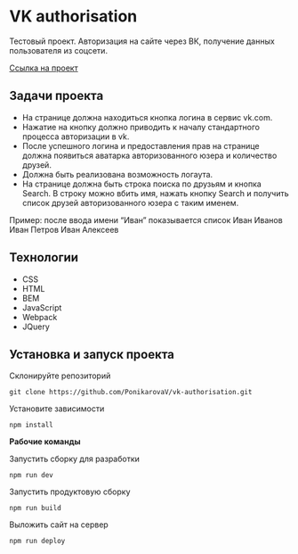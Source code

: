 # VK authorisation

Тестовый проект. Авторизация на сайте через ВК, получение данных пользователя из соцсети.

[Ссылка на проект](https://ponikarovav.github.io/vk-authorisation/)

## Задачи проекта

- На странице должна находиться кнопка логина в сервис vk.com.
- Нажатие на кнопку должно приводить к началу стандартного процесса авторизации в vk.
- После успешного логина и предоставления прав на странице должна появиться аватарка авторизованного юзера и количество друзей.
- Должна быть реализована возможность логаута.
- На странице должна быть строка поиска по друзьям и кнопка Search. В строку можно вбить имя, нажать кнопку Search и получить список друзей авторизованного юзера с таким именем.

Пример: 
после ввода имени “Иван” показывается список
Иван Иванов
Иван Петров
Иван Алексеев

## Технологии

- CSS
- HTML
- BEM
- JavaScript
- Webpack
- JQuery

## Установка и запуск проекта

Склонируйте репозиторий
```
git clone https://github.com/PonikarovaV/vk-authorisation.git
```
Установите зависимости
```
npm install
```
**Рабочие команды**

Запустить сборку для разработки
```
npm run dev
```
Запустить продуктовую сборку
```
npm run build
```
Выложить сайт на сервер
```
npm run deploy
```